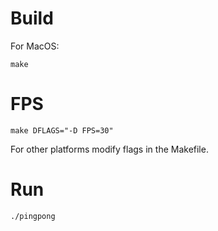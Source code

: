 # Build
For MacOS:

```
make

```

# FPS
```
make DFLAGS="-D FPS=30"
```

For other platforms modify flags in the Makefile.

# Run
```
./pingpong
```
